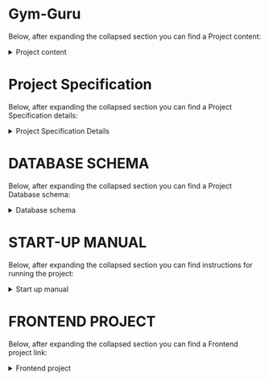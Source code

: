 # Gym-Guru
Below, after expanding the collapsed section you can find a Project content:
<details><summary>Project content</summary>
<p>
  
---

The GYM-GURU application allows users to easily find a personal trainer and order a workout plan with a diet. The application enables registered personal trainers to search for meals by name using the Edamam API service. Trainers can also use the Wger exercise database and modify their added plans. The API of the backend application is secured by a JWT token and all passwords in the database are encrypted. The application repository is controlled by CircleCI. The frontend of the application is available after launching the Java Vaadin frontend project at http://localhost:8081/gymguru/. </p>
</details>

# Project Specification
Below, after expanding the collapsed section you can find a Project Specification details:

<details><summary>Project Specification Details</summary>
<p>
  
---

- Users

    * Get user by id

    * Get user by email

    * Create user

    * Update user

    * Change password

---

- Trainers

    * Get all trainers

    * Get trainers by specialization

    * Get trainer by id

    * Add trainer

    * Update trainer

    * Change password

---

- Subscriptions:

    * Get subscriptions by trainer id

    * Get subscirptions without created plan

    * Get subscriptions with created plan

    * Get subscription by user id

    * Check subscription status by user id

    * Create subscription

    * Extend subscription

---  

- Plans:

    * Get plan by user id

    * Create plan

    * Update plan

--- 

- Meals:

    * Get meal by plan id

    * Update meal

--- 

- Exercises:

    * Get exercise by plan id

    * Update exercise

--- 

- ExternalApi:

    * Get openAi response

    * Get meals by name

    * Get exercises by category id

    * Get exercise categories

--- 

</p>
</details>

# DATABASE SCHEMA
Below, after expanding the collapsed section you can find a Project Database schema:

<details><summary>Database schema</summary>
<p>
 
---

CREATE TABLE CREDENTIALS (

    ID BIGINT NOT NULL AUTO_INCREMENT,
    
    EMAIL VARCHAR(255) NOT NULL UNIQUE,
    
    PASSWORD VARCHAR(255) NOT NULL,
    
    ROLE ENUM('USER', 'TRAINER') NOT NULL,
    
    PRIMARY KEY (ID)
);

---

CREATE TABLE USERS (

    ID BIGINT NOT NULL AUTO_INCREMENT,

    FIRST_NAME VARCHAR(255) NOT NULL,
    
    LAST_NAME VARCHAR(255) NOT NULL,
    
    CREDENTIAL_ID BIGINT NOT NULL,
    
    PRIMARY KEY (ID),
    
    CONSTRAINT FK_CREDENTIAL
    
        FOREIGN KEY (CREDENTIAL_ID)
        
        REFERENCES CREDENTIALS(ID)
        
        ON DELETE CASCADE
);
  
---

CREATE TABLE TRAINERS (

    ID BIGINT NOT NULL AUTO_INCREMENT,
    
    FIRST_NAME VARCHAR(255) NOT NULL,
    
    LAST_NAME VARCHAR(255) NOT NULL,
    
    TRAINER_DESCRIPTION VARCHAR(500) NOT NULL,
    
    EDUCATION VARCHAR(255) NOT NULL,
    
    MONTH_PRICE DECIMAL(10,2) NOT NULL,
    
    SPECIALIZATION ENUM('Strength', 'Health', 'Looks') NOT NULL,
    
    CREDENTIAL_ID BIGINT NOT NULL,
    
    PRIMARY KEY (ID),
    
    CONSTRAINT FK_CREDENTIAL
    
        FOREIGN KEY (CREDENTIAL_ID)
        
        REFERENCES CREDENTIALS(ID)
        
        ON DELETE CASCADE
);

---

CREATE TABLE SUBSCRIPTIONS (

    ID BIGINT NOT NULL AUTO_INCREMENT,
    
    PRICE DECIMAL(10, 2) NOT NULL,
    
    START_DATE DATE NOT NULL,
    
    END_DATE DATE NOT NULL,
    
    USER_ID BIGINT NOT NULL,
    
    TRAINER_ID BIGINT NOT NULL,
    
    PRIMARY KEY (ID),
    
    FOREIGN KEY (USER_ID) REFERENCES USERS(ID) ON DELETE CASCADE,
    
    FOREIGN KEY (TRAINER_ID) REFERENCES TRAINERS(ID) ON DELETE RESTRICT

);

---

CREATE TABLE PLANS (

    ID BIGINT NOT NULL AUTO_INCREMENT PRIMARY KEY,
    
    DIET_DESCRIPTION VARCHAR(500) NOT NULL,
    
    TRAINING_DESCRIPTION VARCHAR(500) NOT NULL,
    
    USER_ID BIGINT NOT NULL,
    
    TRAINER_ID BIGINT,
    
    FOREIGN KEY (USER_ID) REFERENCES USERS(ID) ON DELETE CASCADE,
   
    FOREIGN KEY (TRAINER_ID) REFERENCES TRAINERS(ID),
    
    CONSTRAINT FK_PLANS_USERS UNIQUE (USER_ID),
    
    CONSTRAINT FK_PLANS_TRAINERS UNIQUE (TRAINER_ID)

);

---

CREATE TABLE MEALS (

    ID BIGINT NOT NULL AUTO_INCREMENT,
    
    NAME VARCHAR(255) NOT NULL,
    
    COOK_INSTRUCTION VARCHAR(1000) NOT NULL,
    
    PLAN_ID BIGINT,
    
    PRIMARY KEY (ID),
    
    CONSTRAINT FK_PLAN_MEALS FOREIGN KEY (PLAN_ID) REFERENCES PLANS(ID)

);

---

CREATE TABLE EXERCISES (

    ID BIGINT NOT NULL AUTO_INCREMENT,
    
    NAME VARCHAR(255) NOT NULL,
    
    DESCRIPTION VARCHAR(1000) NOT NULL,
    
    SERIES_QUANTITY INT NOT NULL,
    
    REPETITIONS_QUANTITY INT NOT NULL,
    
    PLAN_ID BIGINT NOT NULL,
    
    PRIMARY KEY (ID),
    
    CONSTRAINT FK_EXERCISE_PLAN_ID FOREIGN KEY (PLAN_ID) REFERENCES PLANS (ID)

);

---

</p>
</details>

# START-UP MANUAL
Below, after expanding the collapsed section you can find instructions for running the project:

<details><summary>Start up manual</summary>
<p>

1. Set the server port to 8080 in application.properties file.

2. Set openai.api.key in application.properties file. It is in my CV in the project description

3. Create a database according to the data from the application.properties file:

    * spring.datasource.username=karolWeb
    
    * spring.datasource.password=BFzx156_tc0

4. Run the application.

5. Run the frontend project.

6. Go to http://localhost:8081/gymguru/


---
</p>
</details>

# FRONTEND PROJECT
Below, after expanding the collapsed section you can find a Frontend project link:

<details><summary>Frontend project</summary>
<p>

- Frontend project

    *  https://github.com/Karol002/Gym-Guru-Frontend/tree/518b28a9375736843fc205132676cb61f7d28843

---

</p>
</details>